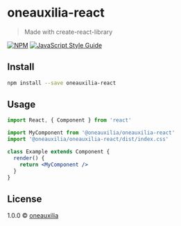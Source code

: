 # oneauxilia-react

> Made with create-react-library

[![NPM](https://img.shields.io/npm/v/oneauxilia-react.svg)](https://www.npmjs.com/package/oneauxilia-react) [![JavaScript Style Guide](https://img.shields.io/badge/code_style-standard-brightgreen.svg)](https://standardjs.com)

## Install

```bash
npm install --save oneauxilia-react
```

## Usage

```jsx
import React, { Component } from 'react'

import MyComponent from '@oneauxilia/oneauxilia-react'
import '@oneauxilia/oneauxilia-react/dist/index.css'

class Example extends Component {
  render() {
    return <MyComponent />
  }
}
```

## License

1.0.0 © [oneauxilia](https://github.com/oneauxilia)
